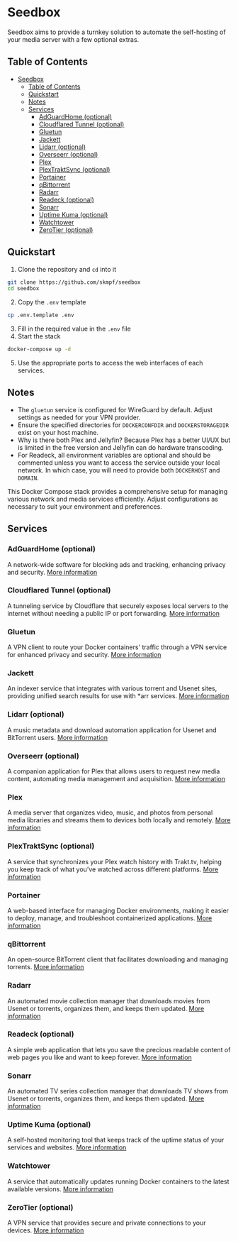 # Seedbox

Seedbox aims to provide a turnkey solution to automate the self-hosting of your media server with a few optional extras.

## Table of Contents

- [Seedbox](#seedbox)
  - [Table of Contents](#table-of-contents)
  - [Quickstart](#quickstart)
  - [Notes](#notes)
  - [Services](#services)
    - [AdGuardHome (optional)](#adguardhome-optional)
    - [Cloudflared Tunnel (optional)](#cloudflared-tunnel-optional)
    - [Gluetun](#gluetun)
    - [Jackett](#jackett)
    - [Lidarr (optional)](#lidarr-optional)
    - [Overseerr (optional)](#overseerr-optional)
    - [Plex](#plex)
    - [PlexTraktSync (optional)](#plextraktsync-optional)
    - [Portainer](#portainer)
    - [qBittorrent](#qbittorrent)
    - [Radarr](#radarr)
    - [Readeck (optional)](#readeck-optional)
    - [Sonarr](#sonarr)
    - [Uptime Kuma (optional)](#uptime-kuma-optional)
    - [Watchtower](#watchtower)
    - [ZeroTier (optional)](#zerotier-optional)

## Quickstart

1. Clone the repository and `cd` into it

```bash
git clone https://github.com/skmpf/seedbox
cd seedbox
```

2. Copy the `.env` template

```bash
cp .env.template .env
```

3. Fill in the required value in the `.env` file
4. Start the stack

```bash
docker-compose up -d
```

5. Use the appropriate ports to access the web interfaces of each services.

## Notes

- The `gluetun` service is configured for WireGuard by default. Adjust settings as needed for your VPN provider.
- Ensure the specified directories for `DOCKERCONFDIR` and `DOCKERSTORAGEDIR` exist on your host machine.
- Why is there both Plex and Jellyfin? Because Plex has a better UI/UX but is limited in the free version and Jellyfin can do hardware transcoding.
- For Readeck, all environment variables are optional and should be commented unless you want to access the service outside your local network. In which case, you will need to provide both `DOCKERHOST` and `DOMAIN`.

This Docker Compose stack provides a comprehensive setup for managing various network and media services efficiently. Adjust configurations as necessary to suit your environment and preferences.

## Services

### AdGuardHome (optional)

A network-wide software for blocking ads and tracking, enhancing privacy and security. [More information](https://github.com/AdguardTeam/AdGuardHome)

### Cloudflared Tunnel (optional)

A tunneling service by Cloudflare that securely exposes local servers to the internet without needing a public IP or port forwarding. [More information](https://github.com/cloudflare/cloudflared)

### Gluetun

A VPN client to route your Docker containers' traffic through a VPN service for enhanced privacy and security. [More information](https://github.com/qdm12/gluetun)

### Jackett

An indexer service that integrates with various torrent and Usenet sites, providing unified search results for use with \*arr services. [More information](https://github.com/linuxserver/docker-jackett)

### Lidarr (optional)

A music metadata and download automation application for Usenet and BitTorrent users. [More information](https://github.com/linuxserver/docker-lidarr)

### Overseerr (optional)

A companion application for Plex that allows users to request new media content, automating media management and acquisition. [More information](https://github.com/sct/overseerr)

### Plex

A media server that organizes video, music, and photos from personal media libraries and streams them to devices both locally and remotely. [More information](https://github.com/linuxserver/docker-plex)

### PlexTraktSync (optional)

A service that synchronizes your Plex watch history with Trakt.tv, helping you keep track of what you’ve watched across different platforms. [More information](https://github.com/linuxserver-labs/docker-plextraktsync)

### Portainer

A web-based interface for managing Docker environments, making it easier to deploy, manage, and troubleshoot containerized applications. [More information](https://github.com/portainer/portainer)

### qBittorrent

An open-source BitTorrent client that facilitates downloading and managing torrents. [More information](https://github.com/linuxserver/docker-qbittorrent)

### Radarr

An automated movie collection manager that downloads movies from Usenet or torrents, organizes them, and keeps them updated. [More information](https://github.com/linuxserver/docker-radarr)

### Readeck (optional)

A simple web application that lets you save the precious readable content of web pages you like and want to keep forever. [More information](https://codeberg.org/readeck/readeck)

### Sonarr

An automated TV series collection manager that downloads TV shows from Usenet or torrents, organizes them, and keeps them updated. [More information](https://github.com/linuxserver/docker-sonarr)

### Uptime Kuma (optional)

A self-hosted monitoring tool that keeps track of the uptime status of your services and websites. [More information](https://github.com/louislam/uptime-kuma)

### Watchtower

A service that automatically updates running Docker containers to the latest available versions. [More information](https://github.com/containrrr/watchtower)

### ZeroTier (optional)

A VPN service that provides secure and private connections to your devices. [More information](https://github.com/zerotier/ZeroTierOne)
